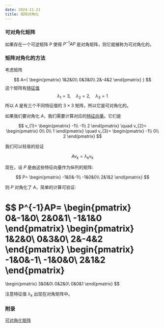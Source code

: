 ```yaml
---
date: 2024-11-21
title: 矩阵对角化
---
```


### 可对角化矩阵

如果存在一个可逆矩阵 P 使得 $P^{−1}AP$ 是对角矩阵，则它就被称为可对角化的。

### 矩阵对角化的方法

考虑矩阵

$$
A={
\begin{pmatrix}
1&2&0\\
0&3&0\\
2&-4&2
\end{pmatrix}
}
$$
这个矩阵有[特征值](https://zh.wikipedia.org/wiki/%E7%89%B9%E5%BE%81%E5%80%BC "特征值")
$$
\lambda_{1}=3,\quad \lambda_{2}=2,\quad
\lambda_{3}=1
$$
所以 _A_ 是有三个不同特征值的 3 × 3 矩阵，所以它是可对角化的。

如果我们要对角化 _A_，我们需要计算对应的[特征向量](https://zh.wikipedia.org/wiki/%E7%89%B9%E5%BE%81%E5%90%91%E9%87%8F "特征向量")。它们是

$$
v_{1}=
\begin{pmatrix}
-1\\
-1\\
2
\end{pmatrix}
\quad
v_{2}=
\begin{pmatrix}
0\\
0\\
1
\end{pmatrix}
\quad
v_{3}=
\begin{pmatrix}
-1\\
0\\
2
\end{pmatrix}
$$

我们可以轻易的验证

$$
Av_{k}=
\lambda_{k} v_{k}
$$

现在，设 _P_ 是由这些特征向量作为纵列的矩阵:

$$
P=
\begin{pmatrix}
-1&0&-1\\
-1&0&0\\
2&1&2
\end{pmatrix}
$$

则 _P_ 对角化了 _A_，简单的计算可验证:

$$
P^{-1}AP=
\begin{pmatrix}
0&-1&0\\
2&0&1\\
-1&1&0
\end{pmatrix}
\begin{pmatrix}
1&2&0\\
0&3&0\\
2&-4&2
\end{pmatrix}
\begin{pmatrix}
-1&0&-1\\
-1&0&0\\
2&1&2
\end{pmatrix}
=
\begin{pmatrix}
3&0&0\\
0&2&0\\
0&0&1
\end{pmatrix}
$$

注意特征值
$\lambda_{k}$
出现在对角矩阵中。

### 附录

[可对角化矩阵](https://zh.wikipedia.orghttps://zh.wikipedia.org/wiki/%E5%8F%AF%E5%AF%B9%E8%A7%92%E5%8C%96%E7%9F%A9%E9%98%B5)
